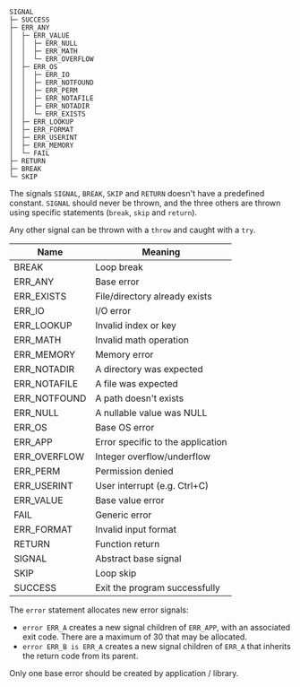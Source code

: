 ```
SIGNAL
├─ SUCCESS
├─ ERR_ANY
│  ├─ ERR_VALUE
│  │  ├─ ERR_NULL
│  │  ├─ ERR_MATH
│  │  └─ ERR_OVERFLOW
│  ├─ ERR_OS
│  │  ├─ ERR_IO
│  │  ├─ ERR_NOTFOUND
│  │  ├─ ERR_PERM
│  │  ├─ ERR_NOTAFILE
│  │  ├─ ERR_NOTADIR
│  │  └─ ERR_EXISTS
│  ├─ ERR_LOOKUP
│  ├─ ERR_FORMAT
│  ├─ ERR_USERINT
│  ├─ ERR_MEMORY
│  └─ FAIL
├─ RETURN
├─ BREAK
└─ SKIP
```

The signals `SIGNAL`, `BREAK`, `SKIP` and `RETURN` doesn't have a predefined constant.
`SIGNAL` should never be thrown, and the three others are thrown using specific statements
(`break`, `skip` and `return`).

Any other signal can be thrown with a `throw` and caught with a `try`.

Name        |Meaning                         
------------|---------------------------------
BREAK       |Loop break                       
ERR_ANY     |Base error                       
ERR_EXISTS  |File/directory already exists    
ERR_IO      |I/O error                        
ERR_LOOKUP  |Invalid index or key             
ERR_MATH    |Invalid math operation           
ERR_MEMORY  |Memory error                     
ERR_NOTADIR |A directory was expected         
ERR_NOTAFILE|A file was expected              
ERR_NOTFOUND|A path doesn't exists            
ERR_NULL    |A nullable value was NULL        
ERR_OS      |Base OS error                    
ERR_APP     |Error specific to the application
ERR_OVERFLOW|Integer overflow/underflow       
ERR_PERM    |Permission denied                
ERR_USERINT |User interrupt (e.g. Ctrl+C)     
ERR_VALUE   |Base value error   
FAIL        |Generic error
ERR_FORMAT  |Invalid input format              
RETURN      |Function return                  
SIGNAL      |Abstract base signal             
SKIP        |Loop skip                        
SUCCESS     |Exit the program successfully    


The `error` statement allocates new error signals:
* `error ERR_A` creates a new signal children of `ERR_APP`,
  with an associated exit code. There are a maximum of 30 that
  may be allocated.
* `error ERR_B is ERR_A` creates a new signal children of `ERR_A`
  that inherits the return code from its parent.

Only one base error should be created by application / library.